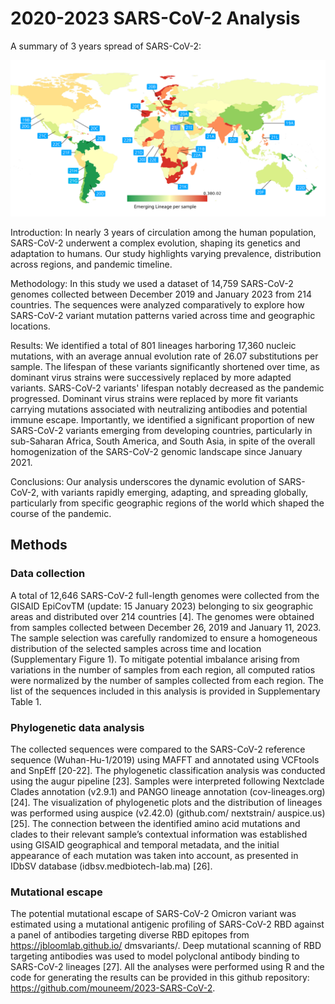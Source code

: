 # 2020-2023 SARS-CoV-2 Analysis
A summary of 3 years spread of SARS-CoV-2:

![GA](figures/graphical_abstract.svg)

Introduction: 
In nearly 3 years of circulation among the human population, SARS-CoV-2 underwent a complex evolution, shaping its genetics and adaptation to humans. Our study highlights varying prevalence, distribution across regions, and pandemic timeline.

Methodology: In this study we used a dataset of 14,759 SARS-CoV-2 genomes collected between December 2019 and January 2023 from 214 countries. The sequences were analyzed comparatively to explore how SARS-CoV-2 variant mutation patterns varied across time and geographic locations.
  

Results:
We identified a total of 801 lineages harboring 17,360 nucleic mutations, with an average annual evolution rate of 26.07 substitutions per sample. The lifespan of these variants significantly shortened over time, as dominant virus strains were successively replaced by more adapted variants. SARS-CoV-2 variants' lifespan notably decreased as the pandemic progressed. Dominant virus strains were replaced by more fit variants carrying mutations associated with neutralizing antibodies and potential immune escape. Importantly, we identified a significant proportion of new SARS-CoV-2 variants emerging from developing countries, particularly in sub-Saharan Africa, South America, and South Asia, in spite of the overall homogenization of the SARS-CoV-2 genomic landscape since January 2021.


Conclusions:
Our analysis underscores the dynamic evolution of SARS-CoV-2, with variants rapidly emerging, adapting, and spreading globally, particularly from specific geographic regions of the world which shaped the course of the pandemic.


## Methods
### Data collection
A total of 12,646 SARS-CoV-2 full-length genomes were collected from the GISAID EpiCovTM (update: 15 January 2023) belonging to six geographic areas and distributed over 214 countries [4]. The genomes were obtained from samples collected between December 26, 2019 and January 11, 2023. The sample selection was carefully randomized to ensure a homogeneous distribution of the selected samples across time and location (Supplementary Figure 1). To mitigate potential imbalance arising from variations in the number of samples from each region, all computed ratios were normalized by the number of samples collected from each region. The list of the sequences included in this analysis is provided in Supplementary Table 1.

### Phylogenetic data analysis
The collected sequences were compared to the SARS-CoV-2 reference sequence (Wuhan-Hu-1/2019) using MAFFT and annotated using VCFtools and SnpEff [20-22]. The phylogenetic classification analysis was conducted using the augur pipeline [23]. Samples were interpreted following Nextclade Clades annotation (v2.9.1) and PANGO lineage annotation (cov-lineages.org) [24]. The visualization of phylogenetic plots and the distribution of lineages was performed using auspice (v2.42.0) (github.com/ nextstrain/ auspice.us) [25]. 
The connection between the identified amino acid mutations and clades to their relevant sample’s contextual information was established using GISAID geographical and temporal metadata, and the initial appearance of each mutation was taken into account, as presented in IDbSV database (idbsv.medbiotech-lab.ma) [26].

### Mutational escape
The potential mutational escape of SARS-CoV-2 Omicron variant was estimated using a mutational antigenic profiling of SARS-CoV-2 RBD against a panel of antibodies targeting diverse RBD epitopes from https://jbloomlab.github.io/ dmsvariants/. Deep mutational scanning of RBD targeting antibodies was used to model polyclonal antibody binding to SARS-CoV-2 lineages [27]. All the analyses were performed using R and the code for generating the results can be provided in this github repository: https://github.com/mouneem/2023-SARS-CoV-2.
   
